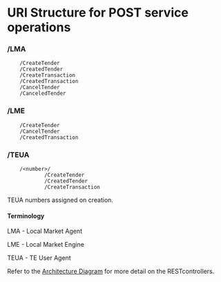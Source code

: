 URI Structure for POST service operations
=====================================

### /LMA 
        /CreateTender
        /CreatedTender
        /CreateTransaction
        /CreatedTransaction 
        /CancelTender 
        /CanceledTender

### /LME 
        /CreateTender
        /CancelTender
        /CreatedTransaction 

### /TEUA
        /<number>/
                /CreateTender
                /CreatedTender
                /CreateTransaction

TEUA numbers assigned on creation.

#### Terminology 
LMA - Local Market Agent

LME - Local Market Engine 

TEUA - TE User Agent 

Refer to the [Architecture Diagram](https://github.com/EnergyMashupLab/NIST-CTS-Agents/blob/documentation/Architecture.png) for more detail on the RESTcontrollers.